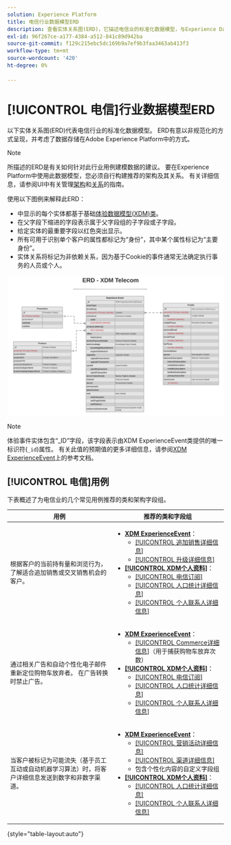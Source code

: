 ```yaml
---
solution: Experience Platform
title: 电信行业数据模型ERD
description: 查看实体关系图(ERD)，它描述电信业的标准化数据模型，与Experience Data Model (XDM)兼容，用于Adobe Experience Platform。
exl-id: 96f267ce-a177-4384-a512-841c89d942ba
source-git-commit: f129c215ebc5dc169b9a7ef9b3faa3463ab413f3
workflow-type: tm+mt
source-wordcount: '420'
ht-degree: 0%

---
```


# [!UICONTROL 电信]行业数据模型ERD

以下实体关系图(ERD)代表电信行业的标准化数据模型。 ERD有意以非规范化的方式呈现，并考虑了数据存储在Adobe Experience Platform中的方式。

>[!NOTE]
>
>所描述的ERD是有关如何针对此行业用例建模数据的建议。 要在Experience Platform中使用此数据模型，您必须自行构建推荐的架构及其关系。 有关详细信息，请参阅UI中有关管理[架构](../../ui/resources/schemas.md)和[关系](../../tutorials/relationship-ui.md)的指南。

使用以下图例来解释此ERD：

* 中显示的每个实体都基于基础[体验数据模型(XDM)类](../composition.md#class)。
* 在父字段下缩进的字段表示属于父字段组的子字段或子字段。
* 给定实体的最重要字段以红色突出显示。
* 所有可用于识别单个客户的属性都标记为“身份”，其中某个属性标记为“主要身份”。
* 实体关系将标记为非依赖关系，因为基于Cookie的事件通常无法确定执行事务的人员或个人。


![电信行业数据模型的ERD示例](../../images/industries/telecom.png)

>[!NOTE]
>
>体验事件实体包含“_ID”字段，该字段表示由XDM ExperienceEvent类提供的唯一标识符(`_id`)属性。 有关此值的预期值的更多详细信息，请参阅[XDM ExperienceEvent](../../classes/experienceevent.md)上的参考文档。

## [!UICONTROL 电信]用例

下表概述了为电信业的几个常见用例推荐的类和架构字段组。

| 用例 | 推荐的类和字段组 |
| --- | --- |
| 根据客户的当前持有量和浏览行为，了解适合追加销售或交叉销售机会的客户。 | <ul><li>**[XDM ExperienceEvent](../../classes/experienceevent.md)**：<ul><li>[[!UICONTROL 追加销售详细信息]](../../field-groups/event/upsell-details.md)</li><li>[[!UICONTROL 升级详细信息]](../../field-groups/event/upgrade-details.md)</li></ul></li><li>**[[!UICONTROL XDM个人资料]](../../classes/individual-profile.md)**：<ul><li>[[!UICONTROL 电信订阅]](../../field-groups/profile/telecom-subscription.md)</li><li>[[!UICONTROL 人口统计详细信息]](../../field-groups/profile/demographic-details.md)</li><li>[[!UICONTROL 个人联系人详细信息]](../../field-groups/profile/personal-contact-details.md)</li></ul></li></ul> |
| 通过相关广告和自动个性化电子邮件重新定位购物车放弃者。 在广告转换时禁止广告。 | <ul><li>**[XDM ExperienceEvent](../../classes/experienceevent.md)**：<ul><li>[[!UICONTROL Commerce详细信息]](../../field-groups/event/upsell-details.md)（用于捕获购物车放弃次数）</li></ul></li><li>**[[!UICONTROL XDM个人资料]](../../classes/individual-profile.md)**：<ul><li>[[!UICONTROL 电信订阅]](../../field-groups/profile/telecom-subscription.md)</li><li>[[!UICONTROL 人口统计详细信息]](../../field-groups/profile/demographic-details.md)</li><li>[[!UICONTROL 个人联系人详细信息]](../../field-groups/profile/personal-contact-details.md)</li></ul></li></ul> |
| 当客户被标记为可能流失（基于员工互动或自动机器学习算法）时，将客户详细信息发送到数字和非数字渠道。 | <ul><li>**[XDM ExperienceEvent](../../classes/experienceevent.md)**：<ul><li>[[!UICONTROL 营销活动详细信息]](../../field-groups/event/campaign-marketing-details.md)</li><li>[[!UICONTROL 渠道详细信息]](../../field-groups/event/channel-details.md)</li><li>包含个性化内容的自定义字段组</li></ul></li><li>**[[!UICONTROL XDM个人资料]](../../classes/individual-profile.md)**：<ul><li>[[!UICONTROL 人口统计详细信息]](../../field-groups/profile/demographic-details.md)</li><li>[[!UICONTROL 个人联系人详细信息]](../../field-groups/profile/personal-contact-details.md)</li></ul></li></ul> |

{style="table-layout:auto"}
